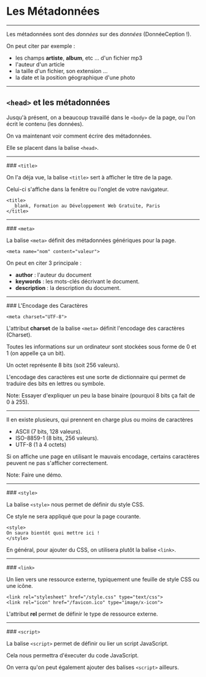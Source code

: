 # Les Métadonnées



---



Les métadonnées sont des _données_ sur des _données_ (DonnéeCeption !).

On peut citer par exemple :
- les champs **artiste**, **album**, etc ... d'un fichier mp3
- l'auteur d'un article
- la taille d'un fichier, son extension ...
- la date et la position géographique d'une photo


***


## `<head>` et les métadonnées

Jusqu'à présent, on a beaucoup travaillé dans le `<body>` de la page, ou l'on écrit le contenu (les données).

On va maintenant voir comment écrire des métadonnées.

Elle se placent dans la balise `<head>`.


***


### `<title>`

On l'a déja vue, la balise `<title>` sert à afficher le titre de la page.

Celui-ci s'affiche dans la fenêtre ou l'onglet de votre navigateur.

```
<title>
  _blank, Formation au Développement Web Gratuite, Paris
</title>
```


***


### `<meta>`

La balise `<meta>` définit des métadonnées génériques pour la page.

`<meta name="nom" content="valeur">`

On peut en citer 3 principale :
- **author** :  l'auteur du document
- **keywords** : les mots-clés décrivant le document.
- **description** : la description du document.


***


### L'Encodage des Caractères

`<meta charset="UTF-8">`

L'attribut **charset** de la balise `<meta>` définit l'encodage des caractères (Charset).

Toutes les informations sur un ordinateur sont stockées sous forme de 0 et 1 (on appelle ça un bit).

Un octet représente 8 bits (soit 256 valeurs).

L'encodage des caractères est une sorte de dictionnaire qui permet de traduire des bits en lettres ou symbole.

Note: Essayer d'expliquer un peu la base binaire (pourquoi 8 bits ça fait de 0 à 255).


***


Il en existe plusieurs, qui prennent en charge plus ou moins de caractères
- ASCII (7 bits, 128 valeurs).
- ISO-8859-1 (8 bits, 256 valeurs).
- UTF-8 (1 à 4 octets)

Si on affiche une page en utilisant le mauvais encodage, certains caractères peuvent ne pas s'afficher correctement.

Note: Faire une démo.


***


### `<style>`

La balise `<style>` nous permet de définir du style CSS.

Ce style ne sera appliqué que pour la page courante.

```
<style>
On saura bientôt quoi mettre ici !
</style>
```

En général, pour ajouter du CSS, on utilisera plutôt la balise `<link>`.


***


### `<link>`

Un lien vers une ressource externe, typiquement une feuille de style CSS ou une icône.

```
<link rel="stylesheet" href="/style.css" type="text/css">
<link rel="icon" href="/favicon.ico" type="image/x-icon">
```

L'attribut **rel** permet de définir le type de ressource externe.


***


### `<script>`

La balise `<script>` permet de définir ou lier un script JavaScript.

Cela nous permettra d'éxecuter du code JavaScript.

On verra qu'on peut également ajouter des balises `<script>` ailleurs.


<!-- TODO  Le réferencement, balise meta robots, robots.txt, sitemap ... -->
